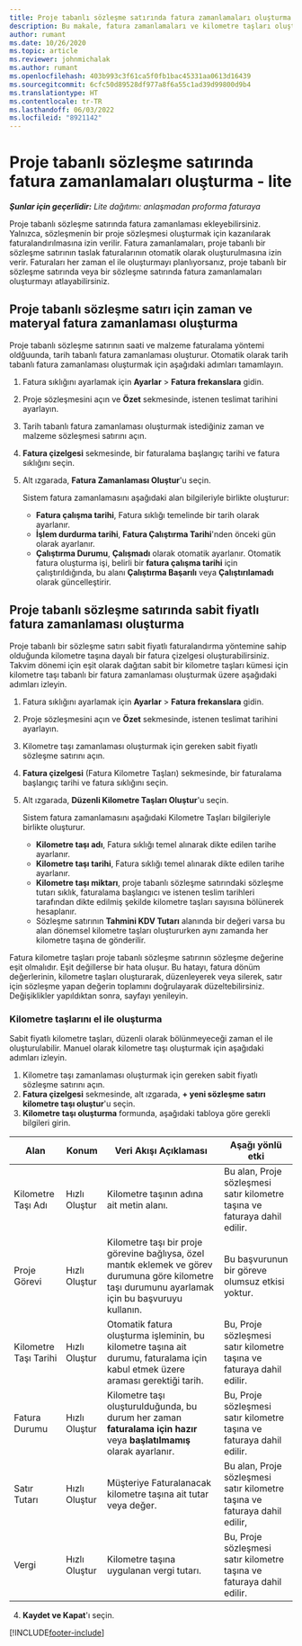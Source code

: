```yaml
---
title: Proje tabanlı sözleşme satırında fatura zamanlamaları oluşturma - lite
description: Bu makale, fatura zamanlamaları ve kilometre taşları oluşturma hakkında bilgi sağlar.
author: rumant
ms.date: 10/26/2020
ms.topic: article
ms.reviewer: johnmichalak
ms.author: rumant
ms.openlocfilehash: 403b993c3f61ca5f0fb1bac45331aa0613d16439
ms.sourcegitcommit: 6cfc50d89528df977a8f6a55c1ad39d99800d9b4
ms.translationtype: HT
ms.contentlocale: tr-TR
ms.lasthandoff: 06/03/2022
ms.locfileid: "8921142"
---
```

# <a name="create-invoice-schedules-on-a-project-based-contract-line---lite"></a>Proje tabanlı sözleşme satırında fatura zamanlamaları oluşturma - lite

_**Şunlar için geçerlidir:** Lite dağıtımı: anlaşmadan proforma faturaya_

Proje tabanlı sözleşme satırında fatura zamanlaması ekleyebilirsiniz. Yalnızca, sözleşmenin bir proje sözleşmesi oluşturmak için kazanılarak faturalandırılmasına izin verilir. Fatura zamanlamaları, proje tabanlı bir sözleşme satırının taslak faturalarının otomatik olarak oluşturulmasına izin verir. Faturaları her zaman el ile oluşturmayı planlıyorsanız, proje tabanlı bir sözleşme satırında veya bir sözleşme satırında fatura zamanlamaları oluşturmayı atlayabilirsiniz.

## <a name="create-a-time-and-material-invoice-schedule-for-a-project-based-contract-line"></a>Proje tabanlı sözleşme satırı için zaman ve materyal fatura zamanlaması oluşturma

Proje tabanlı sözleşme satırının saati ve malzeme faturalama yöntemi oldğuunda, tarih tabanlı fatura zamanlaması oluşturur. Otomatik olarak tarih tabanlı fatura zamanlaması oluşturmak için aşağıdaki adımları tamamlayın.

1. Fatura sıklığını ayarlamak için **Ayarlar** > **Fatura frekanslara** gidin.
2. Proje sözleşmesini açın ve **Özet** sekmesinde, istenen teslimat tarihini ayarlayın.
3. Tarih tabanlı fatura zamanlaması oluşturmak istediğiniz zaman ve malzeme sözleşmesi satırını açın. 
4. **Fatura çizelgesi** sekmesinde, bir faturalama başlangıç tarihi ve fatura sıklığını seçin. 
5. Alt ızgarada, **Fatura Zamanlaması Oluştur**'u seçin.

    Sistem fatura zamanlamasını aşağıdaki alan bilgileriyle birlikte oluşturur:

    - **Fatura çalışma tarihi**, Fatura sıklığı temelinde bir tarih olarak ayarlanır.
    - **İşlem durdurma tarihi**, **Fatura Çalıştırma Tarihi**'nden önceki gün olarak ayarlanır.
    - **Çalıştırma Durumu**, **Çalışmadı** olarak otomatik ayarlanır. Otomatik fatura oluşturma işi, belirli bir **fatura çalışma tarihi** için çalıştırıldığında, bu alanı **Çalıştırma Başarılı** veya **Çalıştırılamadı** olarak güncelleştirir.

## <a name="create-a-fixed-price-invoice-schedule-for-a-project-based-contract-line"></a>Proje tabanlı sözleşme satırında sabit fiyatlı fatura zamanlaması oluşturma

Proje tabanlı bir sözleşme satırı sabit fiyatlı faturalandırma yöntemine sahip olduğunda kilometre taşına dayalı bir fatura çizelgesi oluşturabilirsiniz. Takvim dönemi için eşit olarak dağıtan sabit bir kilometre taşları kümesi için kilometre taşı tabanlı bir fatura zamanlaması oluşturmak üzere aşağıdaki adımları izleyin.

1. Fatura sıklığını ayarlamak için **Ayarlar** > **Fatura frekanslara** gidin.
2. Proje sözleşmesini açın ve **Özet** sekmesinde, istenen teslimat tarihini ayarlayın.
3. Kilometre taşı zamanlaması oluşturmak için gereken sabit fiyatlı sözleşme satırını açın. 
4. **Fatura çizelgesi** (Fatura Kilometre Taşları) sekmesinde, bir faturalama başlangıç tarihi ve fatura sıklığını seçin. 
5. Alt ızgarada, **Düzenli Kilometre Taşları Oluştur**'u seçin.

    Sistem fatura zamanlamasını aşağıdaki Kilometre Taşları bilgileriyle birlikte oluşturur.

    - **Kilometre taşı adı**, Fatura sıklığı temel alınarak dikte edilen tarihe ayarlanır.
    - **Kilometre taşı tarihi**, Fatura sıklığı temel alınarak dikte edilen tarihe ayarlanır.
    - **Kilometre taşı miktarı**, proje tabanlı sözleşme satırındaki sözleşme tutarı sıklık, faturalama başlangıcı ve istenen teslim tarihleri tarafından dikte edilmiş şekilde kilometre taşları sayısına bölünerek hesaplanır.
    - Sözleşme satırının **Tahmini KDV Tutarı** alanında bir değeri varsa bu alan dönemsel kilometre taşları oluştururken aynı zamanda her kilometre taşına de gönderilir.

Fatura kilometre taşları proje tabanlı sözleşme satırının sözleşme değerine eşit olmalıdır. Eşit değillerse bir hata oluşur. Bu hatayı, fatura dönüm değerlerinin, kilometre taşları oluşturarak, düzenleyerek veya silerek, satır için sözleşme yapan değerin toplamını doğrulayarak düzeltebilirsiniz. Değişiklikler yapıldıktan sonra, sayfayı yenileyin.

### <a name="manually-create-milestones"></a>Kilometre taşlarını el ile oluşturma

Sabit fiyatlı kilometre taşları, düzenli olarak bölünmeyeceği zaman el ile oluşturulabilir. Manuel olarak kilometre taşı oluşturmak için aşağıdaki adımları izleyin.

1. Kilometre taşı zamanlaması oluşturmak için gereken sabit fiyatlı sözleşme satırını açın. 
2. **Fatura çizelgesi** sekmesinde, alt ızgarada, **+ yeni sözleşme satırı kilometre taşı oluştur**'u seçin.
3. **Kilometre taşı oluşturma** formunda, aşağıdaki tabloya göre gerekli bilgileri girin. 

| Alan | Konum | Veri Akışı Açıklaması | Aşağı yönlü etki |
| --- | --- | --- | --- |
| Kilometre Taşı Adı | Hızlı Oluştur | Kilometre taşının adına ait metin alanı. | Bu alan, Proje sözleşmesi satır kilometre taşına ve faturaya dahil edilir. |
| Proje Görevi | Hızlı Oluştur | Kilometre taşı bir proje görevine bağlıysa, özel mantık eklemek ve görev durumuna göre kilometre taşı durumunu ayarlamak için bu başvuruyu kullanın. | Bu başvurunun bir göreve olumsuz etkisi yoktur. |
| Kilometre Taşı Tarihi | Hızlı Oluştur | Otomatik fatura oluşturma işleminin, bu kilometre taşına ait durumu, faturalama için kabul etmek üzere araması gerektiği tarih. | Bu, Proje sözleşmesi satır kilometre taşına ve faturaya dahil edilir. |
| Fatura Durumu | Hızlı Oluştur | Kilometre taşı oluşturulduğunda, bu durum her zaman **faturalama için hazır** veya **başlatılmamış** olarak ayarlanır. | Bu, Proje sözleşmesi satır kilometre taşına ve faturaya dahil edilir. |
| Satır Tutarı | Hızlı Oluştur | Müşteriye Faturalanacak kilometre taşına ait tutar veya değer. | Bu alan, Proje sözleşmesi satır kilometre taşına ve faturaya dahil edilir, |
| Vergi | Hızlı Oluştur | Kilometre taşına uygulanan vergi tutarı. | Bu, Proje sözleşmesi satır kilometre taşına ve faturaya dahil edilir. |

4. **Kaydet ve Kapat**'ı seçin.


[!INCLUDE[footer-include](../../includes/footer-banner.md)]